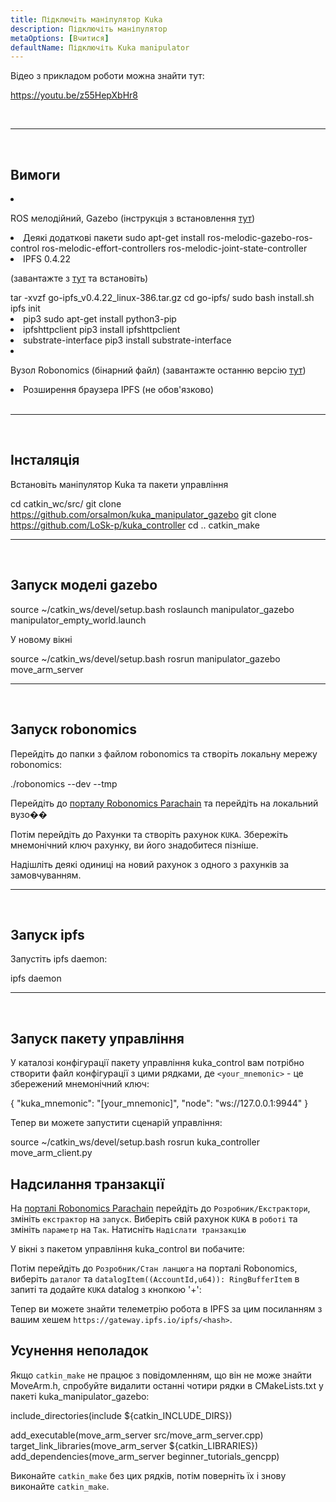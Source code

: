 ```yaml
---
title: Підключіть маніпулятор Kuka
description: Підключіть маніпулятор
metaOptions: [Вчитися]
defaultName: Підключіть Kuka manipulator
---
```


Відео з прикладом роботи можна знайти тут:

https://youtu.be/z55HepXbHr8

<br/>

***

<br/>

## Вимоги

<List>

<li class="flex">

ROS мелодійний, Gazebo (інструкція з встановлення [тут](http://wiki.ros.org/melodic/Встановлення/Ubuntu))
</li>

<li>Деякі додаткові пакети

<LessonCodeWrapper language="bash" codeClass="big-code">
sudo apt-get install ros-melodic-gazebo-ros-control ros-melodic-effort-controllers ros-melodic-joint-state-controller
</LessonCodeWrapper>

</li>

<li> IPFS 0.4.22 

(завантажте з [тут](https://www.npackd.org/p/ipfs/0.4.22) та встановіть)

<LessonCodeWrapper language="bash" codeClass="big-code">
tar -xvzf go-ipfs_v0.4.22_linux-386.tar.gz
cd go-ipfs/
sudo bash install.sh
ipfs init
</LessonCodeWrapper>

</li>

<li>pip3

<LessonCodeWrapper language="bash">
sudo apt-get install python3-pip
</LessonCodeWrapper>

</li>

<li>ipfshttpclient

<LessonCodeWrapper language="bash">
pip3 install ipfshttpclient
</LessonCodeWrapper>

</li>

<li>substrate-interface

<LessonCodeWrapper language="bash">
pip3 install substrate-interface
</LessonCodeWrapper>

</li>

<li class="flex">

Вузол Robonomics (бінарний файл) (завантажте останню версію [тут](https://github.com/airalab/robonomics/releases))

</li>

<li>Розширення браузера IPFS (не обов'язково)</li>

</List>

<br/>

***

<br/>

## Інсталяція
Встановіть маніпулятор Kuka та пакети управління

<LessonCodeWrapper language="bash" codeClass="big-code">cd catkin_wc/src/
git clone https://github.com/orsalmon/kuka_manipulator_gazebo
git clone https://github.com/LoSk-p/kuka_controller
cd ..
catkin_make</LessonCodeWrapper>

***

<br/>

## Запуск моделі gazebo

<LessonCodeWrapper language="bash" codeClass="big-code">
source ~/catkin_ws/devel/setup.bash
roslaunch manipulator_gazebo manipulator_empty_world.launch
</LessonCodeWrapper>

У новому вікні

<LessonCodeWrapper language="bash">
source ~/catkin_ws/devel/setup.bash
rosrun manipulator_gazebo move_arm_server
</LessonCodeWrapper>

<LessonImages imageClasses="mb" src="kuka/1.png" alt="model"/>

***

<br/>

## Запуск robonomics
Перейдіть до папки з файлом robonomics та створіть локальну мережу robonomics:

<LessonCodeWrapper language="bash">
./robonomics --dev --tmp
</LessonCodeWrapper>

<LessonImages imageClasses="mb" src="kuka/robonomics.png" alt="robonomics"/>

Перейдіть до [порталу Robonomics Parachain](https://polkadot.js.org/apps/?rpc=wss%3A%2F%2Fkusama.rpc.robonomics.network%2F#/) та перейдіть на локальний вузо��

<LessonImages imageClasses="mb" src="kuka/local.png" alt="local"/>

Потім перейдіть до Рахунки та створіть рахунок `KUKA`. Збережіть мнемонічний ключ рахунку, ви його знадобитеся пізніше. 


<LessonImages imageClasses="mb" src="kuka/create_acc.png" alt="acc"/>

Надішліть деякі одиниці на новий рахунок з одного з рахунків за замовчуванням.

<LessonImages imageClasses="mb" src="kuka/send_money.png" alt="accs"/>

***
<br/>

## Запуск ipfs
Запустіть ipfs daemon:

<LessonCodeWrapper language="bash">
ipfs daemon
</LessonCodeWrapper>

***

</br>

## Запуск пакету управління
У каталозі конфігурації пакету управління kuka_control вам потрібно створити файл конфігурації з цими рядками, де `<your_mnemonic>` - це збережений мнемонічний ключ:

<LessonCodeWrapper language="bash">
{
    "kuka_mnemonic": "[your_mnemonic]",
    "node": "ws://127.0.0.1:9944"
}
</LessonCodeWrapper>


Тепер ви можете запустити сценарій управління:

<LessonCodeWrapper language="bash">
source ~/catkin_ws/devel/setup.bash
rosrun kuka_controller move_arm_client.py
</LessonCodeWrapper>

<LessonImages imageClasses="mb" src="kuka/run.png" alt="control"/>

## Надсилання транзакції
На [порталі Robonomics Parachain](https://polkadot.js.org/apps/?rpc=wss%3A%2F%2Fkusama.rpc.robonomics.network%2F#/) перейдіть до `Розробник/Екстрактори`, змініть `екстрактор` на `запуск`. Виберіть свій рахунок `KUKA` в `роботі` та змініть `параметр` на `Так`. Натисніть `Надіслати транзакцію`

<LessonImages imageClasses="mb" src="kuka/launch.png" alt="transaction"/>

У вікні з пакетом управління kuka_control ви побачите:

<LessonImages imageClasses="mb" src="kuka/res.png" alt="done"/>

Потім перейдіть до `Розробник/Стан ланцюга` на порталі Robonomics, виберіть `даталог` та `datalogItem((AccountId,u64)): RingBufferItem` в запиті та додайте `KUKA` datalog з кнопкою '+':

<LessonImages imageClasses="mb" src="kuka/datalog.png" alt="datalog"/>

Тепер ви можете знайти телеметрію робота в IPFS за цим посиланням з вашим хешем `https://gateway.ipfs.io/ipfs/<hash>`.

## Усунення неполадок

Якщо `catkin_make` не працює з повідомленням, що він не може знайти MoveArm.h, спробуйте видалити останні чотири рядки в CMakeLists.txt у пакеті kuka_manipulator_gazebo:

<LessonCodeWrapper language="yaml">
include_directories(include ${catkin_INCLUDE_DIRS})

add_executable(move_arm_server src/move_arm_server.cpp)
target_link_libraries(move_arm_server ${catkin_LIBRARIES})
add_dependencies(move_arm_server beginner_tutorials_gencpp)
</LessonCodeWrapper>

Виконайте `catkin_make` без цих рядків, потім поверніть їх і знову виконайте `catkin_make`.